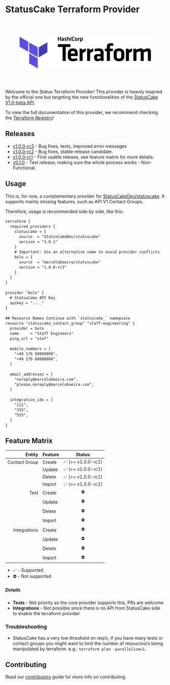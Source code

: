 StatusCake Terraform Provider
==================
<p align="center" style="display: flex;justify-content: center; align-items: center; height: 200px;">
    <img src="https://raw.githubusercontent.com/hashicorp/terraform-website/master/content/source/assets/images/logo-terraform-main.svg" height="100px">
</p>

Welcome to the Status Terraform Provider! This provider is heavily inspired by the official one but targeting the new functionalities of the [StatusCake V1.0-beta API](https://www.statuscake.com/api/v1/).

To view the full documentation of this provider, we recommend checking the [Terraform Registry](https://registry.terraform.io/providers/marceloboeira/statuscake/latest)!


Releases
---------

* [v1.0.0-rc3](https://github.com/marceloboeira/terraform-provider-statuscake/releases/tag/v1.0.0-rc4) - Bug fixes, tests, improved error messages
* [v1.0.0-rc2](https://github.com/marceloboeira/terraform-provider-statuscake/releases/tag/v1.0.0-rc2) - Bug fixes, stable release candidate.
* [v1.0.0-rc1](https://github.com/marceloboeira/terraform-provider-statuscake/releases/tag/v1.0.0-rc1) - First usable release, see feature matrix for more details.
* [v0.1.0](https://github.com/marceloboeira/terraform-provider-statuscake/releases/tag/v0.1.0) - Test release, making sure the whole process works - Non-Functional.

Usage
------

This is, for now, a complementary provider for [StatusCakeDev/statuscake](http://github.com/statusCakeDev/terraform-provider-statuscake). It supports mainly missing features, such as API V1 Contact Groups.

Therefore, usage is recommended side by side, like this:

```hcl
terraform {
  required_providers {
    statuscake = {
      source  = "StatusCakeDev/statuscake"
      version = "1.0.1"
    }
    # Important: Use an alternative name to avoid provider conflicts
    bolo = {
      source  = "marceloboeira/statuscake"
      version = "1.0.0-rc3"
    }
  }
}

provider "bolo" {
  # StatusCake API Key
  apikey = "...."
}

## Resource Names Continue with `statuscake_` namepsace
resource "statuscake_contact_group" "staff-engineering" {
  provider = bolo
  name     = "Staff Engineers"
  ping_url = "staf"

  mobile_numbers = [
    "+49 176 99999999",
    "+49 176 88888888",
  ]

  email_addresses = [
    "noreply@marceloboeira.com",
    "please.noreply@marceloboeira.com",
  ]

  integration_ids = [
    "111",
    "333",
    "555",
  ]
}
```

Feature Matrix
-------------

|        Entity | Feature | Status               |
|--------------:|---------|:--------------------:|
| Contact Group | Create  |  ✅ (>= v1.0.0-rc1)  |
|               | Update  |  ✅ (>= v1.0.0-rc1)  |
|               | Delete  |  ✅ (>= v1.0.0-rc1)  |
|               | Import  |  ✅ (>= v1.0.0-rc1)  |
| Test          | Create  |  ⛔️                  |
|               | Update  |  ⛔️                  |
|               | Delete  |  ⛔️                  |
|               | Import  |  ⛔️                  |
| Integrations  | Create  |  ⛔️                  |
|               | Update  |  ⛔️                  |
|               | Delete  |  ⛔️                  |
|               | Import  |  ⛔️                  |

* ✅ - Supported
* ⛔️ - Not supported

##### Details

* **Tests** - Not priority as the core provider supports this, PRs are welcome
* **Integrations** - Not possible since there is no API from StatusCake side to enable the terraform provider

### Troubleshooting

* StatusCake has a very low threshold on req/s, if you have many tests or contact groups you might want to limit the number of resources/s being manipulated by terraform. e.g.: `terraform plan -parallelism=1`.

Contributing
------------

Read our [contributors](https://github.com/marceloboeira/terraform-provider-statuscake/docs/CONTRIBUTING.md) guide for more info on contributing.
